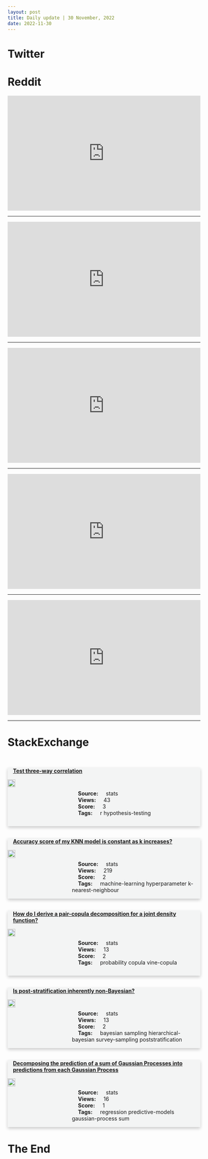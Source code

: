```yaml
---
layout: post
title: Daily update | 30 November, 2022
date: 2022-11-30
---
```


<script async src="https://platform.twitter.com/widgets.js" charset="utf-8"></script>


<script src='https://storage.ko-fi.com/cdn/scripts/overlay-widget.js'></script>
<script>
  kofiWidgetOverlay.draw('themldojo', {
    'type': 'floating-chat',
    'floating-chat.donateButton.text': 'Support me',
    'floating-chat.donateButton.background-color': '#f45d22',
    'floating-chat.donateButton.text-color': '#fff'
  });
</script>

# Twitter 

<blockquote class="twitter-tweet"><a href="https://twitter.com/TansuYegen/status/1597625867298959361"></a></blockquote>

<blockquote class="twitter-tweet"><a href="https://twitter.com/TansuYegen/status/1597625626306879490"></a></blockquote>

<blockquote class="twitter-tweet"><a href="https://twitter.com/NikkiSiapno/status/1597509371608580096"></a></blockquote>

<blockquote class="twitter-tweet"><a href="https://twitter.com/Nilofer_tweets/status/1597475490176331776"></a></blockquote>

<blockquote class="twitter-tweet"><a href="https://twitter.com/bindureddy/status/1597532496437989376"></a></blockquote>

<blockquote class="twitter-tweet"><a href="https://twitter.com/karpathy/status/1597706870227030016"></a></blockquote>

<blockquote class="twitter-tweet"><a href="https://twitter.com/DeepMind/status/1597612658555248640"></a></blockquote>

<blockquote class="twitter-tweet"><a href="https://twitter.com/GoogleAI/status/1597665424057184256"></a></blockquote>

<blockquote class="twitter-tweet"><a href="https://twitter.com/huggingface/status/1597687129957486592"></a></blockquote>

<blockquote class="twitter-tweet"><a href="https://twitter.com/GoogleAI/status/1597628696680345600"></a></blockquote>

# Reddit 

<iframe id="reddit-embed" src="https://www.redditmedia.com/r/MachineLearning/comments/z7rabn/r_the_singular_value_decompositions_of?ref_source=embed&amp;ref=share&amp;embed=true" sandbox="allow-scripts allow-same-origin allow-popups" style="border: none;" height="300" width="100%" scrolling="yes"></iframe>
<hr style="width:100%;text-align:left;margin-left:0">
<iframe id="reddit-embed" src="https://www.redditmedia.com/r/datascience/comments/z82bry/hiring_managers_why_do_you_ghost_the_candidates?ref_source=embed&amp;ref=share&amp;embed=true" sandbox="allow-scripts allow-same-origin allow-popups" style="border: none;" height="300" width="100%" scrolling="yes"></iframe>
<hr style="width:100%;text-align:left;margin-left:0">
<iframe id="reddit-embed" src="https://www.redditmedia.com/r/dataengineering/comments/z7o6cp/meta_fined_276_million_over_facebook_data_leak?ref_source=embed&amp;ref=share&amp;embed=true" sandbox="allow-scripts allow-same-origin allow-popups" style="border: none;" height="300" width="100%" scrolling="yes"></iframe>
<hr style="width:100%;text-align:left;margin-left:0">
<iframe id="reddit-embed" src="https://www.redditmedia.com/r/datascience/comments/z7etr8/on_the_law_of_similarity_or_how_10000yearold?ref_source=embed&amp;ref=share&amp;embed=true" sandbox="allow-scripts allow-same-origin allow-popups" style="border: none;" height="300" width="100%" scrolling="yes"></iframe>
<hr style="width:100%;text-align:left;margin-left:0">
<iframe id="reddit-embed" src="https://www.redditmedia.com/r/dataengineering/comments/z7r8vy/got_pushed_into_management_way_too_fast_i_feel?ref_source=embed&amp;ref=share&amp;embed=true" sandbox="allow-scripts allow-same-origin allow-popups" style="border: none;" height="300" width="100%" scrolling="yes"></iframe>
<hr style="width:100%;text-align:left;margin-left:0">

<style>
.card {
box-shadow: 0 4px 8px 0 rgba(0,0,0,0.2);
transition: 0.3s;
width: 100%;
background-color: #F3F4F4;
}
p{
    margin-left:  3em;
    padding-top: 1em;
}
.part2{
    display: grid;
    grid-template-columns: 1fr 3fr;
}
h4{
    margin: 1em;
}

.card:hover {
box-shadow: 0 8px 16px 0 rgba(0,0,0,0.2);
}
b {
padding: 2px 16px;
}
</style>
  
# StackExchange 


  <br>
  <div class="card">
  <h4><a href='https://stats.stackexchange.com/questions/597336/test-three-way-correlation'>Test three-way correlation</a></h4> 
  <div class="part2">
      <img src="https://cdn.sstatic.net/Sites/stats/Img/apple-touch-icon@2.png?v=344f57aa10cc" alt="Img missing!" style="width:40%">
      <p><b>Source:</b> stats<br><b>Views:</b> 43<br><b>Score:</b> 3<br><b>Tags:</b> <span class="badge badge-dark">r</span> <span class="badge badge-dark">hypothesis-testing</span></p> 
  </div>
  </div>
      
  <br>
  <div class="card">
  <h4><a href='https://stats.stackexchange.com/questions/597306/accuracy-score-of-my-knn-model-is-constant-as-k-increases'>Accuracy score of my KNN model is constant as k increases?</a></h4> 
  <div class="part2">
      <img src="https://cdn.sstatic.net/Sites/stats/Img/apple-touch-icon@2.png?v=344f57aa10cc" alt="Img missing!" style="width:40%">
      <p><b>Source:</b> stats<br><b>Views:</b> 219<br><b>Score:</b> 2<br><b>Tags:</b> <span class="badge badge-dark">machine-learning</span> <span class="badge badge-dark">hyperparameter</span> <span class="badge badge-dark">k-nearest-neighbour</span></p> 
  </div>
  </div>
      
  <br>
  <div class="card">
  <h4><a href='https://stats.stackexchange.com/questions/597380/how-do-i-derive-a-pair-copula-decomposition-for-a-joint-density-function'>How do I derive a pair-copula decomposition for a joint density function?</a></h4> 
  <div class="part2">
      <img src="https://cdn.sstatic.net/Sites/stats/Img/apple-touch-icon@2.png?v=344f57aa10cc" alt="Img missing!" style="width:40%">
      <p><b>Source:</b> stats<br><b>Views:</b> 13<br><b>Score:</b> 2<br><b>Tags:</b> <span class="badge badge-dark">probability</span> <span class="badge badge-dark">copula</span> <span class="badge badge-dark">vine-copula</span></p> 
  </div>
  </div>
      
  <br>
  <div class="card">
  <h4><a href='https://stats.stackexchange.com/questions/597289/is-post-stratification-inherently-non-bayesian'>Is post-stratification inherently non-Bayesian?</a></h4> 
  <div class="part2">
      <img src="https://cdn.sstatic.net/Sites/stats/Img/apple-touch-icon@2.png?v=344f57aa10cc" alt="Img missing!" style="width:40%">
      <p><b>Source:</b> stats<br><b>Views:</b> 13<br><b>Score:</b> 2<br><b>Tags:</b> <span class="badge badge-dark">bayesian</span> <span class="badge badge-dark">sampling</span> <span class="badge badge-dark">hierarchical-bayesian</span> <span class="badge badge-dark">survey-sampling</span> <span class="badge badge-dark">poststratification</span></p> 
  </div>
  </div>
      
  <br>
  <div class="card">
  <h4><a href='https://stats.stackexchange.com/questions/597282/decomposing-the-prediction-of-a-sum-of-gaussian-processes-into-predictions-from'>Decomposing the prediction of a sum of Gaussian Processes into predictions from each Gaussian Process</a></h4> 
  <div class="part2">
      <img src="https://cdn.sstatic.net/Sites/stats/Img/apple-touch-icon@2.png?v=344f57aa10cc" alt="Img missing!" style="width:40%">
      <p><b>Source:</b> stats<br><b>Views:</b> 16<br><b>Score:</b> 1<br><b>Tags:</b> <span class="badge badge-dark">regression</span> <span class="badge badge-dark">predictive-models</span> <span class="badge badge-dark">gaussian-process</span> <span class="badge badge-dark">sum</span></p> 
  </div>
  </div>
      
# The End